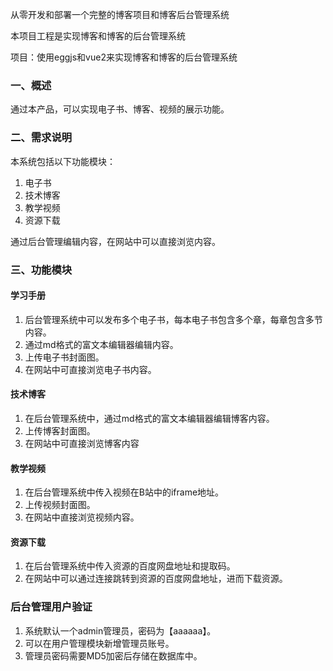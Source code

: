从零开发和部署一个完整的博客项目和博客后台管理系统

本项目工程是实现博客和博客的后台管理系统

项目：使用eggjs和vue2来实现博客和博客的后台管理系统

### 一、概述

通过本产品，可以实现电子书、博客、视频的展示功能。

### 二、需求说明

本系统包括以下功能模块：

1. 电子书
2. 技术博客
3. 教学视频
4. 资源下载

通过后台管理编辑内容，在网站中可以直接浏览内容。

### 三、功能模块

#### 学习手册

1. 后台管理系统中可以发布多个电子书，每本电子书包含多个章，每章包含多节内容。
2. 通过md格式的富文本编辑器编辑内容。
3. 上传电子书封面图。
4. 在网站中可直接浏览电子书内容。

#### 技术博客

1. 在后台管理系统中，通过md格式的富文本编辑器编辑博客内容。
2. 上传博客封面图。
3. 在网站中可直接浏览博客内容

#### 教学视频

1. 在后台管理系统中传入视频在B站中的iframe地址。
2. 上传视频封面图。
3. 在网站中直接浏览视频内容。

#### 资源下载

1. 在后台管理系统中传入资源的百度网盘地址和提取码。
2. 在网站中可以通过连接跳转到资源的百度网盘地址，进而下载资源。

### 后台管理用户验证

1. 系统默认一个admin管理员，密码为【aaaaaa】。
2. 可以在用户管理模块新增管理员账号。
3. 管理员密码需要MD5加密后存储在数据库中。